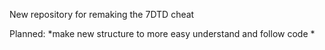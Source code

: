 New repository for remaking the 7DTD cheat 



Planned:
*make new structure to more easy understand and follow code
*
